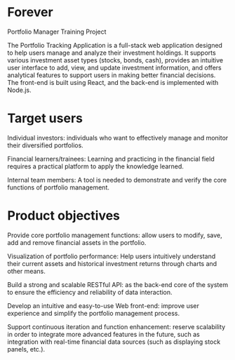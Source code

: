 # Forever
Portfolio Manager Training Project

The Portfolio Tracking Application is a full-stack web application designed to help users manage and analyze their investment holdings. It supports various investment asset types (stocks, bonds, cash), provides an intuitive user interface to add, view, and update investment information, and offers analytical features to support users in making better financial decisions. The front-end is built using React, and the back-end is implemented with Node.js.

# Target users

Individual investors: individuals who want to effectively manage and monitor their diversified portfolios.

Financial learners/trainees: Learning and practicing in the financial field requires a practical platform to apply the knowledge learned.

Internal team members: A tool is needed to demonstrate and verify the core functions of portfolio management.


# Product objectives

Provide core portfolio management functions: allow users to modify, save,  add and remove financial assets in the portfolio.

Visualization of portfolio performance: Help users intuitively understand their current assets and historical investment returns through charts and other means.

Build a strong and scalable RESTful API: as the back-end core of the system to ensure the efficiency and reliability of data interaction.

Develop an intuitive and easy-to-use Web front-end: improve user experience and simplify the portfolio management process.

Support continuous iteration and function enhancement: reserve scalability in order to integrate more advanced features in the future, such as integration with real-time financial data sources (such as displaying stock panels, etc.).
